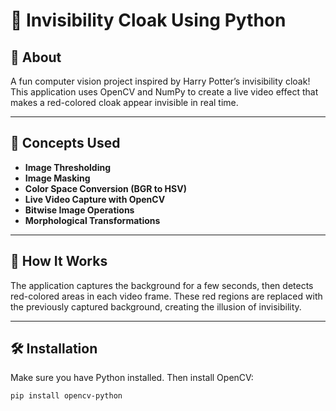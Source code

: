 # 🧥 Invisibility Cloak Using Python

## 📖 About

A fun computer vision project inspired by Harry Potter’s invisibility cloak!  
This application uses OpenCV and NumPy to create a live video effect that makes a red-colored cloak appear invisible in real time.

---

## 🧠 Concepts Used

- **Image Thresholding**
- **Image Masking**
- **Color Space Conversion (BGR to HSV)**
- **Live Video Capture with OpenCV**
- **Bitwise Image Operations**
- **Morphological Transformations**

---

## 🎥 How It Works

The application captures the background for a few seconds, then detects red-colored areas in each video frame. These red regions are replaced with the previously captured background, creating the illusion of invisibility.

---

## 🛠️ Installation

Make sure you have Python installed. Then install OpenCV:

```bash
pip install opencv-python

